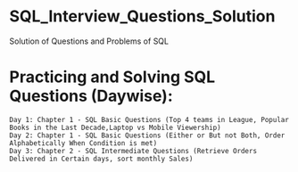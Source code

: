 # SQL_Interview_Questions_Solution
Solution of Questions and Problems of SQL

# Practicing and Solving SQL Questions (Daywise):
    Day 1: Chapter 1 - SQL Basic Questions (Top 4 teams in League, Popular Books in the Last Decade,Laptop vs Mobile Viewership)
    Day 2: Chapter 1 - SQL Basic Questions (Either or But not Both, Order Alphabetically When Condition is met)
    Day 3: Chapter 2 - SQL Intermediate Questions (Retrieve Orders Delivered in Certain days, sort monthly Sales)